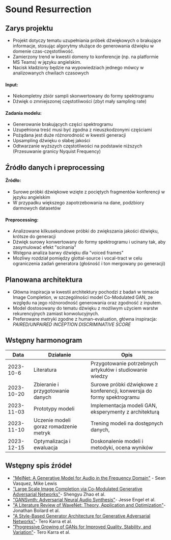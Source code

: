 # Sound Resurrection

## Zarys projektu

- Projekt dotyczy tematu uzupełniania próbek dźwiękowych o brakujące informacje, stosując algorytmy służące do generowania dźwięku w domenie czas-częstotliwość. 
- Zamierzony trend w kwestii domeny to konferencje (np. na platformie MS Teams) w języku angielskim.
- Nacisk kładziony będzie na wypowiedziach jednego mówcy w analizowanych chwilach czasowych

#### Input:

- Niekompletny zbiór sampli skonwertowany do formy spektrogramu
- Dźwięk o zmniejszonej częstotliwości (zbyt mały sampling rate)

#### Zadania modelu:

- Generowanie brakujących części spektrogramu
- Uzupełniona treść musi być zgodna z nieuszkodzonymi częściami
- Pożądana jest duże różnorodność w kwestii generacji
- Upsampling dźwięku o słabej jakości
- Odtwarzanie wyższych częstotliwości na podstawie niższych (Przesuwanie granicy Nyquist Frequency)

## Źródło danych i preprocessing

#### Źródło:

- Surowe próbki dźwiękowe wzięte z pociętych fragmentów konferencji w języku angielskim
- W przypadku większego zapotrzebowania na dane, podzbiory darmowych datasetów

#### Preprocessing:

- Analizowane kilkusekundowe próbki do zwiększania jakości dźwięku, krótsze do generacji
- Dźwięk surowy konwertowany do formy spektrogramu i ucinany tak, aby zasymulować efekt "scinania"
- Wstępna analiza barwy dźwięku dla "voiced frames"
- Mozliwy rozdział pomiędzy glottal-source i vocal-tract w celu ograniczenia zadań generatora (głośność i ton mergowany po generacji)

## Planowana architektura

- Główna inspiracja w kwestii architektury pochodzi z badań w temacie Image Completion, w szczególności model Co-Modulated GAN, ze względu na jego różnorodność generowania oraz zgodność z inputem.
- Model dostosowany do tematu dźwięku z możliwym użyciem warstw rekurencyjnych zamiast konwolucyjnych. 
- Preferowane metryki zgodne z human-evaluation, główna inspiracja: *PAIRED/UNPAIRED INCEPTION DISCRIMINATIVE SCORE*

## Wstępny harmonogram
| Data       | Działanie                    | Opis     |
|------------|------------------------------|-------------------------------|
|2023-10-6 | Literatura | Przygotowanie potrzebnych artykułów i studiowanie wiedzy
| 2023-10-20| Zbieranie i przygotowanie  danych   | Surowe próbki dźwiękowe z konferencji, konwersja do formy spektrogramu |
| 2023-11-03 | Prototypy modeli  | Implementacja modeli GAN, eksperymenty z architekturą |
| 2023-11-10 | Uczenie modeli goraz romadzenie metryk | Trening modeli na dostępnych danych,| 2024--15 | Gromadzenie metryk  | Ocena jakości generowanych próbek, różnorodność |
| 2023-12-15 | Optymalizacja i ewaluacja | Doskonalenie modeli i metodyki, ocena wyników |


## Wstępny spis źródeł

-  ["MelNet: A Generative Model for Audio in the Frequency Domain"](https://arxiv.org/abs/1906.01083) - Sean Vasquez, Mike Lewis
-  ["Large Scale Image Completion via Co-Modulated Generative Adversarial Networks"](https://arxiv.org/abs/2103.10428)- Shengyu Zhao et al.
-  ["GANSynth: Adversarial Neural Audio Synthesis"](https://arxiv.org/abs/1902.08710)- Jesse Engel et al.
-  ["A Literature Review of WaveNet: Theory, Application and Optimization"](https://www.researchgate.net/publication/333135603_A_Literature_Review_of_WaveNet_Theory_Application_and_Optimization)- Jonathan Boilard et al.
-  ["A Style-Based Generator Architecture for Generative Adversarial Networks"](https://arxiv.org/abs/1812.04948)- Tero Karra et al.
-  ["Progressive Growing of GANs for Improved Quality, Stability, and Variation"](https://arxiv.org/abs/1710.10196)- Tero Karra et al.
